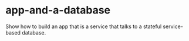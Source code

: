 # app-and-a-database
Show how to build an app that is a service that talks to a stateful service-based database.
